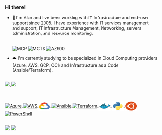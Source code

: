 ### Hi there!

- 🔭 I'm Alan and I've been working with IT Infrastructure and end-user support since 2005. I have experience with IT services management and support, IT Infrastructure Management, Networking, servers administration, and resource monitoring.

  <div style="display: inline_block"><br>
  <img align="center" alt="MCP" height="30" width="40" src="https://iconape.com/wp-content/files/gl/352751/svg/352751.svg">
  <img align="center" alt="MCTS" height="30" width="40" src="https://upload.wikimedia.org/wikipedia/commons/9/9b/MCTS_logo.png">
  <img align="center" alt="AZ900" height="30" width="40" src="https://ericsonf.com.br/wp-content/uploads/2020/01/AZ-900.png">
</div>
  
- ☁️ I'm currently studying to be specialized in Cloud Computing providers (Azure, AWS, GCP, OCI) and Infrastructure as a Code (Ansible/Terraform).

  ##

 <div>
  <a href="https://github.com/Alan-ocs">
  <img height="130em" src="https://github-readme-stats.vercel.app/api?username=alan-ocs&show_icons=true&theme=dark&include_all_commits=true&count_private=true"/>
  <img height="130em" src="https://github-readme-stats.vercel.app/api/top-langs/?username=alan-ocs&layout=compact&langs_count=7&theme=dark&count_private=true"/>
</div>
  
  ##
  
  <div style="display: inline_block"><br>
  <img align="center" alt="Azure" height="30" width="40" src="https://www.vectorlogo.zone/logos/microsoft_azure/microsoft_azure-icon.svg">
  <img align="center" alt="AWS" height="30" width="40" src="https://www.vectorlogo.zone/logos/amazon_aws/amazon_aws-ar21.svg">
  <img align="center" alt="GCP" height="30" width="40" src="https://raw.githubusercontent.com/devicons/devicon/master/icons/googlecloud/googlecloud-original.svg">
  <img align="center" alt="Ansible" height="30" width="40" src="https://www.vectorlogo.zone/logos/ansible/ansible-icon.svg">
  <img align="center" alt="Terraform" height="30" width="40" src="https://github.com/benc-uk/icon-collection/blob/master/logos/terraform.svg">
  <img align="center" alt="Docker" height="30" width="40" src="https://raw.githubusercontent.com/devicons/devicon/master/icons/docker/docker-original.svg">
  <img align="center" alt="Python" height="30" width="40" src="https://raw.githubusercontent.com/devicons/devicon/master/icons/python/python-original.svg">
  <img align="center" alt="Ubuntu" height="30" width="40" src="https://raw.githubusercontent.com/devicons/devicon/master/icons/ubuntu/ubuntu-plain.svg">
  <img align="center" alt="PowerShell" height="30" width="40" src="https://raw.githubusercontent.com/PowerShell/PowerShell/master/assets/ps_black_64.svg">
</div>
  
  ##
  
  <div> 
  <a href = "mailto:alan.ocs@gmail.com"><img src="https://img.shields.io/badge/-Gmail-%23333?style=for-the-badge&logo=gmail&logoColor=white" target="_blank"></a>
  <a href="https://www.linkedin.com/in/alanocs/?locale=en_US" target="_blank"><img src="https://img.shields.io/badge/-LinkedIn-%230077B5?style=for-the-badge&logo=linkedin&logoColor=white" target="_blank"></a> 
